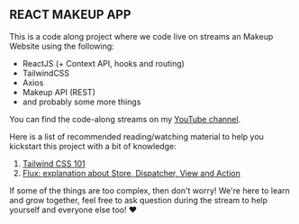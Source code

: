 ## REACT MAKEUP APP

This is a code along project where we code live on streams an Makeup Website using the following:

- ReactJS (+ Context API, hooks and routing)
- TailwindCSS
- Axios
- Makeup API (REST)
- and probably some more things

You can find the code-along streams on my [YouTube channel](https://www.youtube.com/c/danascript/).

Here is a list of recommended reading/watching material to help you kickstart this project with a bit of knowledge:

1. [Tailwind CSS 101](https://blog.tailwindcss.com/tailwindcss-from-zero-to-production)
2. [Flux: explanation about Store, Dispatcher, View and Action](https://www.freecodecamp.org/news/an-introduction-to-the-flux-architectural-pattern-674ea74775c9/)


If some of the things are too complex, then don't worry! We're here to learn and grow together, feel free to ask question during the stream to help yourself and everyone else too! :heart: 